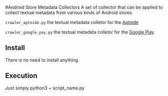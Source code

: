 #Android Store Metadata Collectors
A set of collector that can be applied to collect textual metadata from various kinds of Android stores.

`crawler_aptoide.py` the textual metadata colletor for the [Aptoide](https://en.aptoide.com/)

`crawler_google_pay.py` the textual metadata colletor for the [Google Play](https://play.google.com/store/apps)

## Install
There is no need to install anything.

## Execution
Just simply python3 + script_name.py
